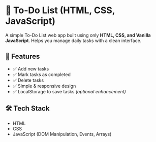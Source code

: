 # 📝 To-Do List (HTML, CSS, JavaScript)

A simple To-Do List web app built using only **HTML, CSS, and Vanilla JavaScript**. Helps you manage daily tasks with a clean interface.

## 🚀 Features
- ✅ Add new tasks
- ✅ Mark tasks as completed
- ✅ Delete tasks
- ✅ Simple & responsive design
- ✅ LocalStorage to save tasks *(optional enhancement)*

## 🛠️ Tech Stack
- HTML
- CSS
- JavaScript (DOM Manipulation, Events, Arrays)
